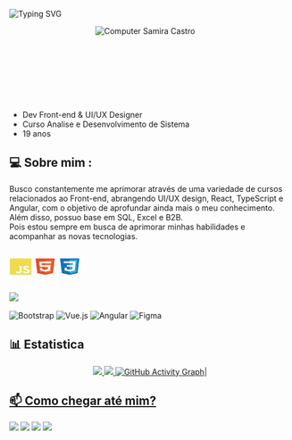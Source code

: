 ![Typing SVG](https://readme-typing-svg.herokuapp.com/?color=8F0D87&size=35&center=true&vCenter=true&width=1000&lines=HELLO,+I'm+Samira+Castro+👩🏻‍💻;I'm+a+Dev+Front-end+and+UI/UX+Designer+!;Welcome!+:%29)

<img src="https://raw.githubusercontent.com/MicaelliMedeiros/micaellimedeiros/master/image/computer-illustration.png" min-width="250px" max-width="300px" width="350px" align="right"  alt="Computer Samira Castro">
<br>
<br>
<br>
<br>
<br>
<br>
<br>
<br>
<ul>
 <li>Dev Front-end & UI/UX Designer</li>
 <li>Curso Analise e Desenvolvimento de Sistema</li>
 <li>19 anos</li>
</ul>


</div>
<h2>💻 Sobre mim :</h2>  
<p>Busco constantemente me aprimorar através de uma variedade de cursos relacionados ao Front-end, abrangendo UI/UX design, React, TypeScript e Angular, com o objetivo de aprofundar ainda mais o meu conhecimento. Além disso, possuo base em SQL, Excel e B2B. <br> Pois estou sempre em busca de aprimorar minhas habilidades e acompanhar as novas tecnologias.</p>
 <div style="display: inline_block"><br>
  <img align="center" alt="Igor-Js" height="30" width="40" src="https://raw.githubusercontent.com/devicons/devicon/master/icons/javascript/javascript-plain.svg">
   <img align="center" alt="Igor-HTML" height="30" width="40" src="https://raw.githubusercontent.com/devicons/devicon/master/icons/html5/html5-original.svg">
  <img align="center" alt="Igor-CSS" height="30" width="40" src="https://raw.githubusercontent.com/devicons/devicon/master/icons/css3/css3-original.svg">
</div> 
<br>
<div>
  <p>
  <a href="https://samiracas.github.io" target='_blank'>
    <img src="https://img.shields.io/badge/Meu Portfolio Pessoal-593D88.svg?style=for-the-badge&logo=react&logoColor=white" >
  </a>
</p>
 <div>
  
![Bootstrap](https://img.shields.io/badge/bootstrap-%238511FA.svg?style=for-the-badge&logo=bootstrap&logoColor=white)
![Vue.js](https://img.shields.io/badge/vuejs-%2335495e.svg?style=for-the-badge&logo=vuedotjs&logoColor=%234FC08D)
![Angular](https://img.shields.io/badge/angular-%23DD0031.svg?style=for-the-badge&logo=angular&logoColor=white)
![Figma](https://img.shields.io/badge/figma-%23F24E1E.svg?style=for-the-badge&logo=figma&logoColor=white)

</div>

<h2>📊 Estatistica</h2> 
  <div align="center">
  <a href="https://github.com/SamiraCas">
  <img height="140em" src="https://github-readme-stats-ip8i-imnascimento.vercel.app/api?username=SamiraCas&show_icons=true&theme=radical&include_all_commits=true&count_private=true"/>
  <img height="140em" src="https://github-readme-stats-ip8i-imnascimento.vercel.app/api/top-langs/?username=SamiraCas&html,javascript,css&layout=compact&langs_count=7&theme=dracula"/>
 <img width="70%" src="https://github-readme-activity-graph.vercel.app/graph?username=SamiraCas&theme=radical&hide_border=true&bg_color=141424&color=FA438B&line=BD93F9&point=6272A4&area=true&border_color=34343c" alt="GitHub Activity Graph">|
</div>
  
  <h2> 📫 Como chegar até mim? </h2>
  <a href="https://www.instagram.com/samira__castro/" target="_blank"><img src="https://img.shields.io/badge/-Instagram-%23E4405F?style=for-the-badge&logo=instagram&logoColor=white" target="_blank"></a>
  <a href = "mailto:samiracastrosjn23@gmail.com"><img src="https://img.shields.io/badge/-Gmail-%23333?style=for-the-badge&logo=gmail&logoColor=white" target="_blank"></a>
  <a href="https://www.linkedin.com/in/samira-castro-789572231/" target="_blank"><img src="https://img.shields.io/badge/-LinkedIn-%230077B5?style=for-the-badge&logo=linkedin&logoColor=white" target="_blank"></a> 
   <a href="https://github.com/SamiraCas" target="_blank"><img src="https://img.shields.io/github/followers/SamiraCas?label=follow&style=social" target="_blank"></a> 
</div>
